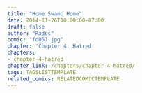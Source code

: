 ```yaml
---
title: "Home Swamp Home"
date: 2014-11-26T10:00:00-07:00
draft: false
author: "Rades"
comic: "fd051.jpg"
chapter: 'Chapter 4: Hatred'
chapters:
- chapter-4-hatred
chapter_link: /chapters/chapter-4-hatred/
tags: TAGSLISTTEMPLATE
related_comics: RELATEDCOMICTEMPLATE
---
```


